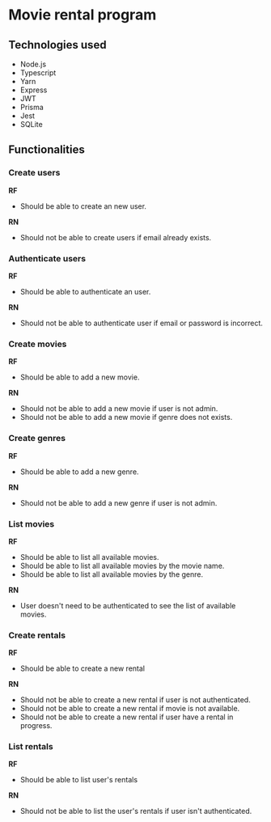 # Movie rental program

## Technologies used
- Node.js
- Typescript
- Yarn
- Express
- JWT
- Prisma
- Jest
- SQLite

## Functionalities

### Create users
**RF**
- Should be able to create an new user.

**RN**
- Should not be able to create users if email already exists.

### Authenticate users
**RF**
- Should be able to authenticate an user.

**RN**
- Should not be able to authenticate user if email or password is incorrect.

### Create movies
**RF**
- Should be able to add a new movie.

**RN**
- Should not be able to add a new movie if user is not admin.
- Should not be able to add a new movie if genre does not exists.

### Create genres
**RF** 
- Should be able to add a new genre.

**RN**
- Should not be able to add a new genre if user is not admin.

### List movies
**RF**
- Should be able to list all available movies.
- Should be able to list all available movies by the movie name.
- Should be able to list all available movies by the genre.

**RN**
- User doesn't need to be authenticated to see the list of available movies.

### Create rentals
**RF**
- Should be able to create a new rental

**RN**
- Should not be able to create a new rental if user is not authenticated.
- Should not be able to create a new rental if movie is not available.
- Should not be able to create a new rental if user have a rental in progress.

### List rentals
**RF**
- Should be able to list user's rentals

**RN**
- Should not be able to list the user's rentals if user isn't authenticated.